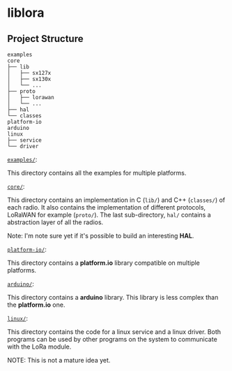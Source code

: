 # liblora

## Project Structure

```ascii
examples
core
├── lib
│   ├── sx127x
│   ├── sx130x
│   └── ...
├── proto
│   ├── lorawan
│   └── ...
├── hal
└── classes
platform-io
arduino
linux
├── service
└── driver
```

<!-- examples -->
<u>`examples/`</u>:

This directory contains all the examples for multiple platforms.

<!-- core -->
<u>`core/`</u>:

This directory contains an implementation in C (`lib/`) and C++ (`classes/`) of each radio. It also contains the implementation of different protocols, LoRaWAN for example (`proto/`). The last sub-directory, `hal/` contains a abstraction layer of all the radios.

Note: I'm note sure yet if it's possible to build an interesting **HAL**.

<!-- platform.io -->
<u>`platform-io/`</u>:

This directory contains a **platform.io** library compatible on multiple platforms.

<!-- arduino -->
<u>`arduino/`</u>:

This directory contains a **arduino** library. This library is less complex than the **platform.io** one.


<!-- linux -->
<u>`linux/`</u>:

This directory contains the code for a linux service and a linux driver. Both programs can be used by other programs on the system to communicate with the LoRa module.

NOTE: This is not a mature idea yet.